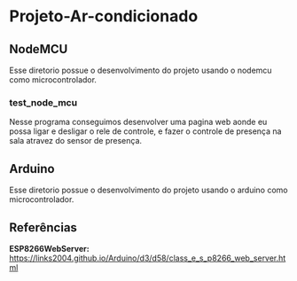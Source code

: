 # Projeto-Ar-condicionado
## NodeMCU
Esse diretorio possue o desenvolvimento do projeto usando o nodemcu como microcontrolador.
### test_node_mcu
Nesse programa conseguimos desenvolver uma pagina web aonde eu possa ligar e desligar o rele de controle,
e fazer o controle de presença na sala atravez do sensor de presença.
## Arduino
Esse diretorio possue o desenvolvimento do projeto usando o arduino como microcontrolador.

## Referências
**ESP8266WebServer:** https://links2004.github.io/Arduino/d3/d58/class_e_s_p8266_web_server.html
